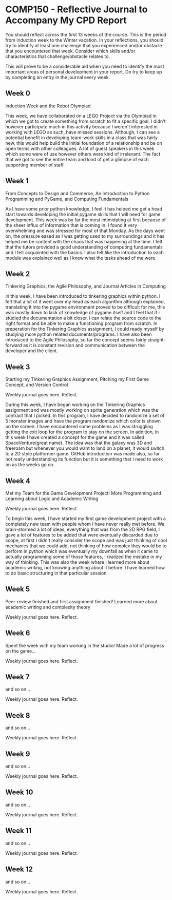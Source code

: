 # COMP150 - Reflective Journal to Accompany My CPD Report

You should reflect across the first 13 weeks of the course. This is the period from induction week to the Winter vacation. In your reflections, you should try to identify at least one challenge that you experienced and/or obstacle that you encountered that week. Consider which skills and/or characteristics that challenge/obstacle relates to. 

This will prove to be a considerable aid when you need to identify the most important areas of personal development in your report. Do try to keep up by completing an entry in the journal every week.

## Week 0

Induction Week and the Robot Olympiad

This week, we have collaborated on a LEGO Project via the Olympiad in which we got to create something from scratch to fit a specific goal. I didn't however participate much in this
activity because I weren't interested in working with LEGO as such, have missed sessions. Although, I can see a potential benefit in developing team-work skills in a class that was fairly
new, this would help build the initial foundation of a relationship and be on open terms with other colleagues. A lot of guest speakers in this week which some were of use however others were kind of
irrelevant. The fact that we got to see the entire team and kind of get a glimpse of each supporting member of staff.

## Week 1

From Concepts to Design and Commerce, An Introduction to Python Programming and PyGame, and Computing Fundamentals


As I have some prior python knowledge, I feel it has helped me get a head start towards developing the initial pygame skills that I will need for game development.
This week was by far the most intimidating at first because of the sheer influx of information that is coming in. I found it very overwhelming and was stressed for most of that Monday. As the days went on,
the pressure eased as I was getting used to my surroundings and it has helped me be content with the chaos that was happening at the time. I felt that the tutors provided a good understanding of computing
fundamentals and I felt acquainted with the basics. I also felt like the introduction to each module was explained well as I knew what the tasks ahead of me were.

## Week 2

Tinkering Graphics, the Agile Philosophy, and Journal Articles in Computing

In this week, I have been introduced to tinkering graphics within python. I felt that a lot of it went over my head as each algorithm although explained, translating it into the pygame environment proved to be
difficult for me, this was mostly down to lack of knowledge of pygame itself and I feel that if i studied the documentation a bit closer, i can relate the source code to the right format and be able to make a 
functioning program from scratch. In preperation for the Tinkering Graphics assignment, I could ready myself by studying more python related documents/programs. I have also been introduced to the Agile Philosophy,
so far the concept seems fairly straight-forward as it is constant revision and communication between the developer and the client.

## Week 3

Starting my Tinkering Graphics Assignment, Pitching my First Game Concept, and Version Control

Weekly journal goes here. Reflect.

During this week, I have began working on the Tinkering Graphics assignment and was mostly working on sprite generation which was the contract that I picked. In this program, I have decided to randomize a set of 5
monster images and have the program randomize which color is shown on the screen. I have encountered some problems as I was struggling getting the exit loop for the program to stay on the screen. In addition, in this week
I have created a concept for the game and it was called SpaceVenture(great name). The idea was that the galaxy was 3D and freeroam but whenever you would want to land on a planet, it would switch to a 2D style platformer game.
GitHub introduction was made also, so far not really understanding its function but it is something that I need to work on as the weeks go on.

## Week 4

Met my Team for the Game Development Project! More Programming and Learning about Logic and Academic Writing

Weekly journal goes here. Reflect.

To begin this week, I have started my first game development project with a completely new team with people whom I have never really met before. We brain-stormed a lot of ideas, everything that was from the 2D RPG field, I gave
a lot of features to be added that were eventually discarded due to scope, at first I didn't really consider the scope and was just thinking of cool mechanics that we could add, not thinking of how complex they would be to perform
in python which was eventually my downfall as when it came to actually programming some of those features, I realized the mistake in my way of thinking. This was also the week where I learned more about academic writing, not knowing
anything about it before. I have learned how to do basic structuring in that particular session.

## Week 5

Peer-review finished and first assignment finished! Learned more about academic writing and complexity theory

Weekly journal goes here. Reflect.



## Week 6

Spent the week with my team working in the studio! Made a lot of progress on the game...

Weekly journal goes here. Reflect.

## Week 7

and so on...

Weekly journal goes here. Reflect.

## Week 8

and so on...

Weekly journal goes here. Reflect.

## Week 9

and so on...

Weekly journal goes here. Reflect.

## Week 10

and so on...

Weekly journal goes here. Reflect.

## Week 11

and so on...

Weekly journal goes here. Reflect.

## Week 12

and so on...

Weekly journal goes here. Reflect.
